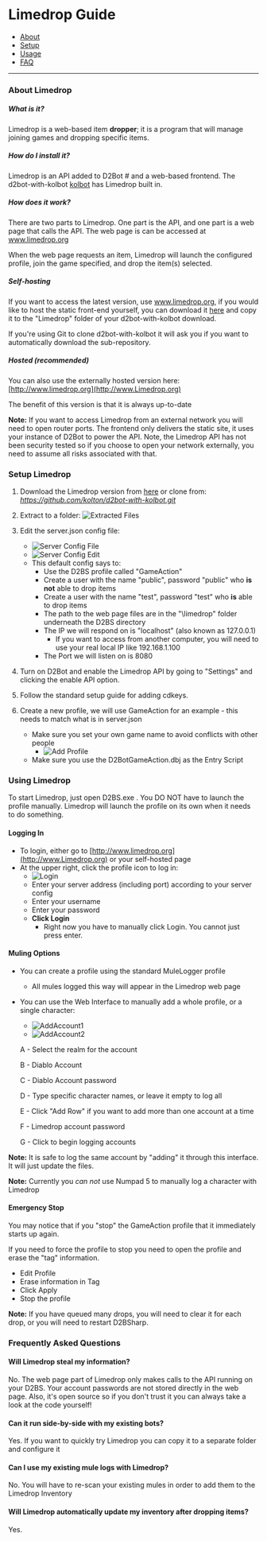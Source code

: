 # Limedrop Guide

* [About](#about-limedrop)
* [Setup](#setup-limedrop)
* [Usage](#using-limedrop)
* [FAQ](#frequently-asked-questions)

-----

### About Limedrop
##### What is it?
Limedrop is a web-based item **dropper**; it is a program that will manage joining games and dropping specific items.

##### How do I install it?
Limedrop is an API added to D2Bot # and a web-based frontend. The d2bot-with-kolbot [kolbot](https://github.com/kolton/d2bot-with-kolbot) has Limedrop built in.

##### How does it work?
There are two parts to Limedrop. One part is the API, and one part is a web page that calls the API. The web page is can be accessed at www.limedrop.org

When the web page requests an item, Limedrop will launch the configured profile, join the game specified, and drop the item(s) selected.

##### Self-hosting
If you want to access the latest version, use www.limedrop.org, if you would like to host the static front-end yourself, you can download it [here](https://github.com/noah-/Limedrop) and copy it to the "Limedrop" folder of your d2bot-with-kolbot download.

If you're using Git to clone d2bot-with-kolbot it will ask you if you want to automatically download the sub-repository.

##### Hosted (recommended)
You can also use the externally hosted version here: [http://www.limedrop.org](http://www.Limedrop.org)

The benefit of this version is that it is always up-to-date

**Note:** If you want to access Limedrop from an external network you will need to open router ports. The frontend only delivers the static site, it uses your instance of D2Bot to power the API. Note, the Limedrop API has not been security tested so if you choose to open your network externally, you need to assume all risks associated with that.

### Setup Limedrop
1. Download the Limedrop version from [here](https://github.com/kolton/d2bot-with-kolbot/archive/master.zip) or clone from: _https://github.com/kolton/d2bot-with-kolbot.git_

1. Extract to a folder:
	![Extracted Files](assets/limedrop-extract.png)

1. Edit the server.json config file:
	* ![Server Config File](assets/limedrop-serverconfigfile.png)
	* ![Server Config Edit](assets/limedrop-serverconfigedit.png)
	* This default config says to:
		* Use the D2BS profile called "GameAction"
		* Create a user with the name "public", password "public" who **is not** able to drop items
		* Create a user with the name "test", password "test" who **is** able to drop items
		* The path to the web page files are in the "\limedrop" folder underneath the D2BS directory
		* The IP we will respond on is "localhost" (also known as 127.0.0.1)
			* If you want to access from another computer, you will need to use your real local IP like 192.168.1.100
        * The Port we will listen on is 8080
	
1. Turn on D2Bot and enable the Limedrop API by going to "Settings" and clicking the enable API option.

1. Follow the standard setup guide for adding cdkeys.

1. Create a new profile, we will use GameAction for an example - this needs to match what is in server.json
	* Make sure you set your own game name to avoid conflicts with other people
		* ![Add Profile](assets/limedrop-addprofile.png)
    * Make sure you use the D2BotGameAction.dbj as the Entry Script

		
### Using Limedrop
To start Limedrop, just open D2BS.exe . You DO NOT have to launch the profile manually.
Limedrop will launch the profile on its own when it needs to do something.

#### Logging In
* To login, either go to [http://www.limedrop.org](http://www.Limedrop.org) or your self-hosted page
* At the upper right, click the profile icon to log in:
	* ![Login](assets/limedrop-login.png)
	* Enter your server address (including port) according to your server config
	* Enter your username
	* Enter your password
	* **Click Login**
		* Right now you have to manually click Login. You cannot just press enter.

#### Muling Options
* You can create a profile using the standard MuleLogger profile
	* All mules logged this way will appear in the Limedrop web page

* You can use the Web Interface to manually add a whole profile, or a single character:
	* ![AddAccount1](assets/limedrop-addaccount1.png)
	* ![AddAccount2](assets/limedrop-addaccount2.png)

  A - Select the realm for the account

	B - Diablo Account

	C - Diablo Account password

	D - Type specific character names, or leave it empty to log all

	E - Click "Add Row" if you want to add more than one account at a time

	F - Limedrop account password

	G - Click to begin logging accounts

**Note:** It is safe to log the same account by "adding" it through this interface. It will just update the files.

**Note:** Currently you _can not_ use Numpad 5 to manually log a character with Limedrop

#### Emergency Stop
You may notice that if you "stop" the GameAction profile that it immediately starts up again.

If you need to force the profile to stop you need to open the profile and erase the "tag" information. 

* Edit Profile
* Erase information in Tag
* Click Apply
* Stop the profile

**Note:** If you have queued many drops, you will need to clear it for each drop, or you will need to restart D2BSharp.

### Frequently Asked Questions
#### Will Limedrop steal my information?
No. The web page part of Limedrop only makes calls to the API running on your D2BS. Your account passwords are not stored directly in the web page. Also, it's open source so if you don't trust it you can always take a look at the code yourself!

#### Can it run side-by-side with my existing bots?
Yes. If you want to quickly try Limedrop you can copy it to a separate folder and configure it

#### Can I use my existing mule logs with Limedrop?
No. You will have to re-scan your existing mules in order to add them to the Limedrop Inventory

#### Will Limedrop automatically update my inventory after dropping items?
Yes.

